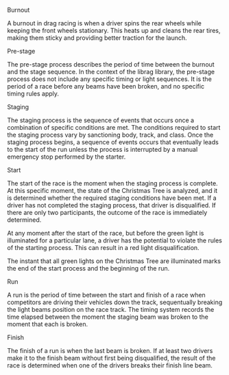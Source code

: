 Burnout

A burnout in drag racing is when a driver spins the rear wheels while keeping
the front wheels stationary. This heats up and cleans the rear tires, making
them sticky and providing better traction for the launch.

Pre-stage

The pre-stage process describes the period of time between the burnout and
the stage sequence. In the context of the librag library, the pre-stage process
does not include any specific timing or light sequences. It is the period
of a race before any beams have been broken, and no specific timing rules apply.

Staging

The staging process is the sequence of events that occurs once a combination of
specific conditions are met. The conditions required to start the staging process
vary by sanctioning body, track, and class. Once the staging process begins,
a sequence of events occurs that eventually leads to the start of the run unless
the process is interrupted by a manual emergency stop performed by the starter.

Start

The start of the race is the moment when the staging process is complete. At
this specific moment, the state of the Christmas Tree is analyzed, and it is
determined whether the required staging conditions have been met. If a driver
has not completed the staging process, that driver is disqualified. If there
are only two participants, the outcome of the race is immediately determined.

At any moment after the start of the race, but before the green light is illuminated
for a particular lane, a driver has the potential to violate the rules of the
starting process. This can result in a red light disqualification.

The instant that all green lights on the Christmas Tree are illuminated marks
the end of the start process and the beginning of the run.

Run

A run is the period of time between the start and finish of a race when
competitors are driving their vehicles down the track, sequentually breaking
the light beams position on the race track. The timing system records the
time elapsed between the moment the staging beam was broken to the moment
that each is broken.

Finish

The finish of a run is when the last beam is broken. If at least two drivers
make it to the finish beam without first being disqualified, the result of
the race is determined when one of the drivers breaks their finish line
beam.

